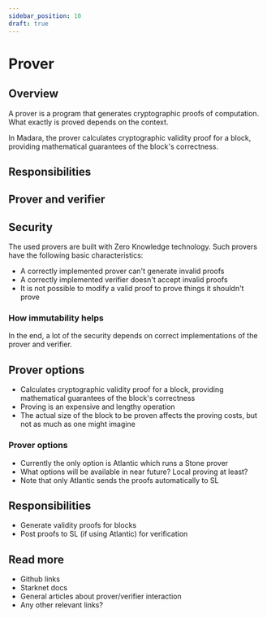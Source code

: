 ```yaml
---
sidebar_position: 10
draft: true
---
```


# Prover

## Overview

A prover is a program that generates cryptographic proofs of computation. What exactly is proved depends on the context.

In Madara, the prover calculates cryptographic validity proof for a block, providing mathematical guarantees of the block's correctness.

## Responsibilities

## Prover and verifier

## Security

The used provers are built with Zero Knowledge technology. Such provers have the following basic characteristics:
- A correctly implemented prover can't generate invalid proofs
- A correctly implemented verifier doesn't accept invalid proofs
- It is not possible to modify a valid proof to prove things it shouldn't prove

### How immutability helps

In the end, a lot of the security depends on correct implementations of the prover and verifier.

## Prover options



- Calculates cryptographic validity proof for a block, providing mathematical guarantees of the block's correctness
- Proving is an expensive and lengthy operation
- The actual size of the block to be proven affects the proving costs, but not as much as one might imagine

### Prover options

- Currently the only option is Atlantic which runs a Stone prover
- What options will be available in near future? Local proving at least?
- Note that only Atlantic sends the proofs automatically to SL

## Responsibilities

- Generate validity proofs for blocks
- Post proofs to SL (if using Atlantic) for verification

## Read more

- Github links
- Starknet docs
- General articles about prover/verifier interaction
- Any other relevant links?
